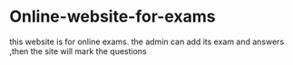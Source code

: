# Online-website-for-exams
this website is for online exams. the admin can add its exam and answers ,then the site will mark the questions 

